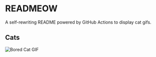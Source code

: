 # READMEOW

A self-rewriting README powered by GitHub Actions to display cat gifs.

## Cats

![Bored Cat GIF](https://media1.giphy.com/media/mlvseq9yvZhba/200.gif?cid=9acd02das8ejx4mqw8yf5g4anm0dx4duc8igiqx1780oonmx&ep=v1_gifs_search&rid=200.gif&ct=g)

